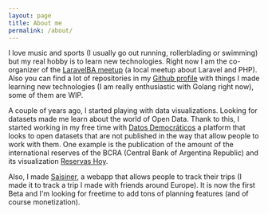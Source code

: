 ```yaml
---
layout: page
title: About me
permalink: /about/
---
```


I love music and sports (I usually go out running, rollerblading or swimming) but my real hobby is to learn new technologies. Right now I am the co-organizer of the [LaravelBA meetup](http://laravelba.com.ar) (a local meetup about Laravel and PHP). Also you can find a lot of repositories in my [Github profile](http://github.com/glena) with things I made learning new technologies (I am really enthusiastic with Golang right now), some of them are WIP.

A couple of years ago, I started playing with data visualizations. Looking for datasets made me learn about the world of Open Data. Thank to this, I started working in my free time with [Datos Democráticos](http://datosdemocraticos.com.ar) a platform that looks to open datasets that are not published in the way that allow people to work with them. One example is the publication of the amount of the international reserves of the BCRA (Central Bank of Argentina Republic) and its visualization [Reservas Hoy](http://reservashoy.com.ar).

Also, I made [Saisiner](http://saisiner.com), a webapp that allows people to track their trips (I made it to track a trip I made with friends around Europe). It is now the first Beta and I'm looking for freetime to add tons of planning features (and of course monetization).
